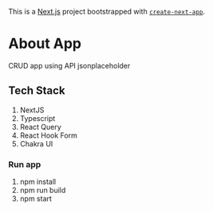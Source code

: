 This is a [Next.js](https://nextjs.org/) project bootstrapped with [`create-next-app`](https://github.com/vercel/next.js/tree/canary/packages/create-next-app).

# About App
CRUD app using API jsonplaceholder
## Tech Stack
1. NextJS
2. Typescript
3. React Query
4. React Hook Form
5. Chakra UI
### Run app
1. npm install
2. npm run build
3. npm start
   

